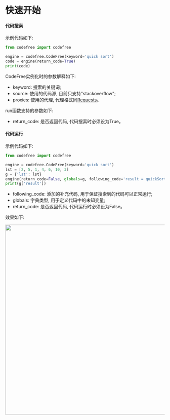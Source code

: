 # 快速开始

#### 代码搜索

示例代码如下:

```python
from codefree import codefree

engine = codefree.CodeFree(keyword='quick sort')
code = engine(return_code=True)
print(code)
```

CodeFree实例化时的参数解释如下:

- keyword: 搜索的关键词;
- source: 使用的代码源, 目前只支持"stackoverflow";
- proxies: 使用的代理, 代理格式同[Requests](https://docs.python-requests.org/)。

run函数支持的参数如下:

- return_code: 是否返回代码, 代码搜索时必须设为True。

#### 代码运行

示例代码如下:

```python
from codefree import codefree

engine = codefree.CodeFree(keyword='quick sort')
lst = [2, 5, 1, 4, 6, 10, 3]
g = {'lst': lst}
engine(return_code=False, globals=g, following_code='result = quickSort(lst)')
print(g['result'])
```

- following_code: 添加的补充代码, 用于保证搜索到的代码可以正常运行;
- globals: 字典类型, 用于定义代码中的未知变量;
- return_code: 是否返回代码, 代码运行时必须设为False。

效果如下:

<div align="center">
  <img src="https://github.com/CharlesPikachu/codefree/raw/master/docs/screenshot.gif" width="600"/>
</div>
<br />